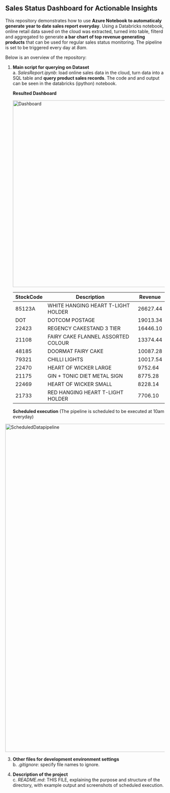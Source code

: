 ## Sales Status Dashboard for Actionable Insights

This repository demonstrates how to use **Azure Notebook to automaticaly generate year to date sales report everyday**. Using a Databricks notebook, online retail data saved on the cloud was extracted, turned into table, filterd and aggregated to generate **a bar chart of top revenue generating products** that can be used for regular sales status monitoring. The pipeline is set to be triggered every day at _8am_.

Below is an overview of the repository:
   
1. **Main script for querying on Dataset**
   <br>a. _SalesReport.ipynb_: load online sales data in the cloud, turn data into a SQL table and **query product sales records**. The code and and output can be seen in the databricks (ipython) notebook.

   **Resulted Dashboard**

   <img width="589" alt="Dashboard" src="https://github.com/nogibjj/SalesReport_YCLiu/assets/46064664/a39275f7-84d3-465f-9296-f194b6d5fb58">


  
   | StockCode | Description | Revenue |
   |---|---|---|
   | 85123A | WHITE HANGING HEART T-LIGHT HOLDER | 26627.44 |
   | DOT | DOTCOM POSTAGE | 19013.34 |
   | 22423 | REGENCY CAKESTAND 3 TIER | 16446.10 |
   | 21108 | FAIRY CAKE FLANNEL ASSORTED COLOUR | 13374.44 |
   | 48185 | DOORMAT FAIRY CAKE | 10087.28 |
   | 79321 | CHILLI LIGHTS | 10017.54 |
   | 22470 | HEART OF WICKER LARGE | 9752.64 |
   | 21175 | GIN + TONIC DIET METAL SIGN | 8775.28 |
   | 22469 | HEART OF WICKER SMALL | 8228.14 |
   | 21733 | RED HANGING HEART T-LIGHT HOLDER | 7706.10 |
   

   **Scheduled execution** (The pipeline is scheduled to be executed at 10am everyday)
   
  <img width="1035" alt="ScheduledDatapipeline" src="https://github.com/nogibjj/DatabricksPipeline_YCliu/assets/46064664/dd3670d8-74b8-4394-86f0-8e8972a21531">

3. **Other files for development environment settings**
   <br>b. _.gitignore_: specify file names to ignore.

4. **Description of the project**
   <br>c. _README.md_: THIS FILE, explaining the purpose and structure of the directory, with example output and screenshots of scheduled execution.

